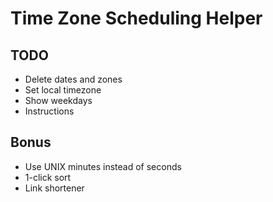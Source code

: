 # Time Zone Scheduling Helper

## TODO

- Delete dates and zones
- Set local timezone
- Show weekdays
- Instructions

## Bonus

- Use UNIX minutes instead of seconds
- 1-click sort
- Link shortener
